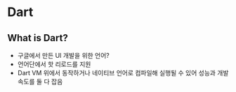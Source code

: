 # Dart

## What is Dart?

- 구글에서 만든 UI 개발을 위한 언어?
- 언어단에서 핫 리로드를 지원
- Dart VM 위에서 동작하거나 네이티브 언어로 컴파일해 실행될 수 있어 성능과 개발 속도를 둘 다 잡음
